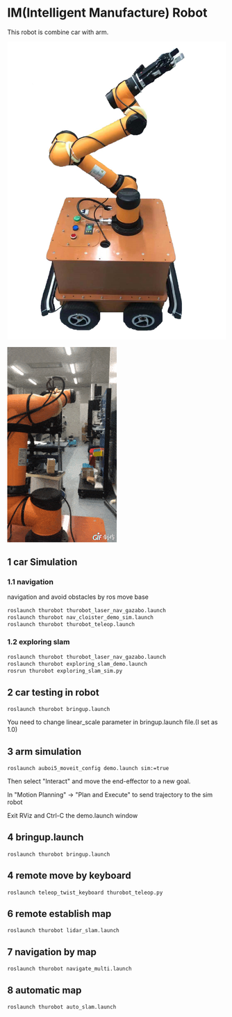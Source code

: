 # IM(Intelligent Manufacture) Robot

This robot is combine car with arm.

![IM-robot](doc/img/IM-Robot.png)

![grasp](doc/img/grasp_QR.gif)
## 1 car Simulation

### 1.1 navigation
navigation and avoid obstacles by ros move base
```
roslaunch thurobot thurobot_laser_nav_gazabo.launch
roslaunch thurobot nav_cloister_demo_sim.launch
roslaunch thurobot thurobot_teleop.launch
```
 
### 1.2 exploring slam
```
roslaunch thurobot thurobot_laser_nav_gazabo.launch
roslaunch thurobot exploring_slam_demo.launch
rosrun thurobot exploring_slam_sim.py 
```

## 2 car testing in robot


```
roslaunch thurobot bringup.launch 
```

You need to change linear_scale parameter in bringup.launch file.(I set as 1.0)


## 3 arm simulation

```
roslaunch auboi5_moveit_config demo.launch sim:=true
```

Then select "Interact" and move the end-effector to a new goal.

In "Motion Planning" -> "Plan and Execute" to send trajectory to the sim robot

Exit RViz and Ctrl-C the demo.launch window


## 4 bringup.launch
```
roslaunch thurobot bringup.launch
```


## 4 remote move by keyboard
```
roslaunch teleop_twist_keyboard thurobot_teleop.py
```

## 6 remote establish map
```
roslaunch thurobot lidar_slam.launch
```

## 7 navigation by map
```
roslaunch thurobot navigate_multi.launch
```

## 8 automatic map
```
roslaunch thurobot auto_slam.launch
```

